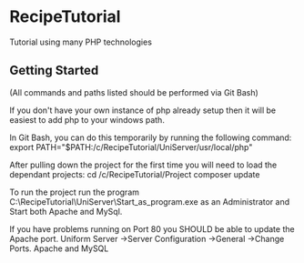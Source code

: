 RecipeTutorial
==============

Tutorial using many PHP technologies


Getting Started
---------------
(All commands and paths listed should be performed via Git Bash)

If you don't have your own instance of php already setup then it will be easiest to add php to your windows path.

In Git Bash, you can do this temporarily by running the following command:
  export PATH="$PATH:/c/RecipeTutorial/UniServer/usr/local/php"
  
After pulling down the project for the first time you will need to load the dependant projects:
  cd /c/RecipeTutorial/Project
  composer update
  
To run the project run the program C:\RecipeTutorial\UniServer\Start_as_program.exe as an Administrator and Start both Apache and MySql.

If you have problems running on Port 80 you SHOULD be able to update the Apache port.
  Uniform Server
  ->Server Configuration
    ->General
      ->Change Ports. Apache and MySQL
      
      
      
